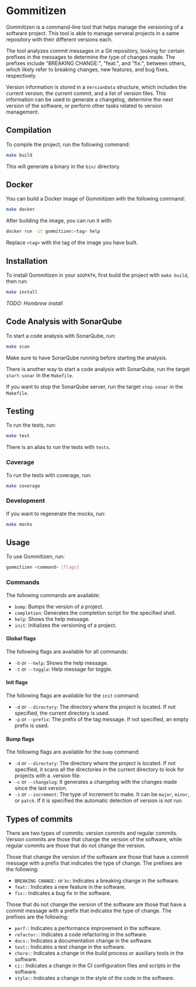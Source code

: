 # Gommitizen

Gommitizen is a command-line tool that helps manage the versioning of a software project. This tool is able to manage serveral projects in a same repository with their different versions each.

The tool analyzes commit messages in a Git repository, looking for certain prefixes in the messages to determine the type of changes made. The prefixes include "BREAKING CHANGE:", "feat:", and "fix:", between others, which likely refer to breaking changes, new features, and bug fixes, respectively.

Version information is stored in a `VersionData` structure, which includes the current version, the current commit, and a list of version files. This information can be used to generate a changelog, determine the next version of the software, or perform other tasks related to version management.

## Compilation

To compile the project, run the following command:

```bash
make build
```

This will generate a binary in the `bin/` directory.

## Docker

You can build a Docker image of Gommitizen with the following command:

```bash
make docker
```

After building the image, you can run it with:

```bash
docker run -it gommitizen:<tag> help
```

Replace `<tag>` with the tag of the image you have built.

## Installation

To install Gommitizen in your `$GOPATH`, first build the project with `make build`, then run:

```bash
make install
```

_*TODO*: Hombrew install_

## Code Analysis with SonarQube

To start a code analysis with SonarQube, run:

```bash
make scan
```

Make sure to have SonarQube running before starting the analysis.

There is another way to start a code analysis with SonarQube, run the target `start-sonar` in the `Makefile`.

If you want to stop the SonarQube server, run the target `stop-sonar` in the `Makefile`.

## Testing

To run the tests, run:

```bash
make test
```

There is an alias to run the tests with `tests`.

### Coverage

To run the tests with coverage, run:

```bash
make coverage
```

### Development

If you want to regenerate the mocks, run:

```bash
make mocks
```

## Usage

To use Gommitizen, run:

```bash
gommitizen <command> [flags]
```

### Commands

The following commands are available:

- `bump`: Bumps the version of a project.
- `completion`: Generates the completion script for the specified shell.
- `help`: Shows the help message.
- `init`: Initializes the versioning of a project.

#### Global flags

The following flags are available for all commands:

- `-h` or `--help`: Shows the help message.
- `-t` or `--toggle`: Help message for toggle.

#### Init flags

The following flags are available for the `init` command:

- `-d` or `--directory`: The directory where the project is located. If not specified, the current directory is used.
- `-p` or `--prefix`: The prefix of the tag message. If not specified, an empty prefix is used.

#### Bump flags

The following flags are available for the `bump` command:

- `-d` or `--directory`: The directory where the project is located. If not specified, it scans all the directories in the current directory to look for projects with a .version file.
- `-c` or `--changelog`: It generates a changelog with the changes made since the last version.
- `-i` or `--increment`: The type of increment to make. It can be `major`, `minor`, or `patch`. If it is specified the automatic detection of version is not run.  

## Types of commits

There are two types of commits: version commits and regular commits. Version commits are those that change the version of the software, while regular commits are those that do not change the version.

Those that change the version of the software are those that have a commit message with a prefix that indicates the type of change. The prefixes are the following:

- `BREAKING CHANGE:` or `bc`: Indicates a breaking change in the software.
- `feat:`: Indicates a new feature in the software.
- `fix:`: Indicates a bug fix in the software.

Those that do not change the version of the software are those that have a commit message with a prefix that indicates the type of change. The prefixes are the following:

- `perf:`: Indicates a performance improvement in the software.
- `refactor:`: Indicates a code refactoring in the software.
- `docs:`: Indicates a documentation change in the software.
- `test:`: Indicates a test change in the software.
- `chore:`: Indicates a change in the build process or auxiliary tools in the software.
- `ci:`: Indicates a change in the CI configuration files and scripts in the software.
- `style:`: Indicates a change in the style of the code in the software.